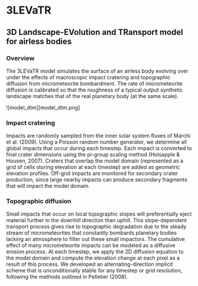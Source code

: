 # 3LEVaTR
## 3D Landscape-EVolution and TRansport model for airless bodies 

### Overview
The 3LEVaTR model simulates the surface of an airless body evolving over under the effects of macroscopic impact cratering and topographic diffusion from micrometeorite bombardment. The rate of micrometeorite diffusion is calibrated so that the roughness of a typical output synthetic landscape matches that of the real planetary body (at the same scale).

![model_dtm][model_dtm.png]

### Impact cratering 
Impacts are randomly sampled from the inner solar system fluxes of Marchi et al. (2009). Using a Poisson random number generator, we determine all global impacts that occur during each timestep. Each impact is converted to final crater dimensions using the pi-group scaling method (Holsapple & Housen, 2007). Craters that overlap the model domain (represented as a grid of cells storing elevation at each timestep) are added as geometric elevation profiles. Off-grid impacts are monitored for secondary crater production, since large nearby impacts can produce secondary fragments that will impact the model domain. 

### Topographic diffusion
Small impacts that occur on local topographic slopes will preferentially eject material further in the downhill direction than uphill. This slope-dependent transport process gives rise to topographic degradation due to the steady stream of micrometeorites that constantly bombards planetary bodies lacking an atmosphere to filter out these small impactors. The cumulative effect of many micrometeorite impacts can be modeled as a diffusive erosion process. At each timestep, we apply the 2D diffusion equation to the model domain and compute the elevation change at each pixel as a result of this process. We developed an alternating-direction implicit scheme that is unconditionally stable for any timestep or grid resolution, following the methods outlined in Pelletier (2008).
